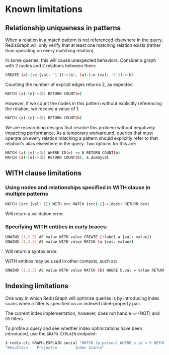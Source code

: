 # Known limitations

## Relationship uniqueness in patterns

When a relation in a match pattern is not referenced elsewhere in the query, RedisGraph will only verify that at least one matching relation exists (rather than operating on every matching relation).

In some queries, this will cause unexpected behaviors. Consider a graph with 2 nodes and 2 relations between them:

```sh
CREATE (a)-[:e {val: '1'}]->(b), (a)-[:e {val: '2'}]->(b)
```

Counting the number of explicit edges returns 2, as expected.

```sh
MATCH (a)-[e]->(b) RETURN COUNT(e)
```

However, if we count the nodes in this pattern without explicitly referencing the relation, we receive a value of 1.

```sh
MATCH (a)-[e]->(b) RETURN COUNT(b)
```

We are researching designs that resolve this problem without negatively impacting performance. As a temporary workaround, queries that must operate on every relation matching a pattern should explicitly refer to that relation's alias elsewhere in the query. Two options for this are:

```sh
MATCH (a)-[e]->(b) WHERE ID(e) >= 0 RETURN COUNT(b)
MATCH (a)-[e]->(b) RETURN COUNT(b), e.dummyval
```

## WITH clause limitations

### Using nodes and relationships specified in WITH clause in multiple patterns

```sh
MATCH (src {val: 1}) WITH src MATCH (src)-[]->(dest) RETURN dest
```

Will return a validation error.

### Specifying WITH entities in curly braces:

```sh
UNWIND [1,2,3] AS value WITH value CREATE (:label_a {val: value})
UNWIND [1,2,3] AS value WITH value MATCH (a {val: value})
```

Will return a syntax error.

WITH entities may be used in other contexts, such as:

```sh
UNWIND [1,2,3] AS value WITH value MATCH (b) WHERE b.val = value RETURN b
```

## Indexing limitations

One way in which RedisGraph will optimize queries is by introducing index scans when a filter is specified on an indexed label-property pair.

The current index implementation, however, does not handle `<>` (NOT) and `OR` filters.

To profile a query and see whether index optimizations have been introduced, use the `GRAPH.EXPLAIN` endpoint:

```sh
$ redis-cli GRAPH.EXPLAIN social "MATCH (p:person) WHERE p.id < 5 RETURN p"
"Results\n    Project\n        Index Scan\n"
```

